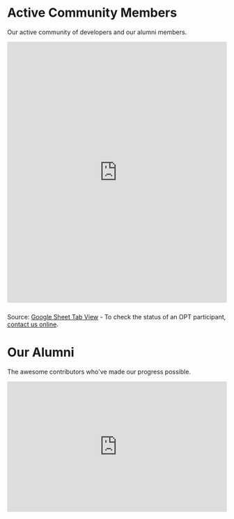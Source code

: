 # Active Community Members

Our active community of developers and our alumni members.

<iframe width="100%" height="600px" style="margin-bottom:10px" src="https://docs.google.com/spreadsheets/d/e/2PACX-1vRh5-bIR4hC1f9H3NtDCNT19hZXnqz8WRrBwTuLGnZiA5PWhFILUv2nS2FKE2TZ4dZ-RnJkZwHx1t2Y/pubhtml?gid=1054734503&single=true" frameborder="0" allow="accelerometer; autoplay; encrypted-media; gyroscope; picture-in-picture" allowfullscreen></iframe>

Source: [Google Sheet Tab View](https://docs.google.com/spreadsheets/d/e/2PACX-1vRh5-bIR4hC1f9H3NtDCNT19hZXnqz8WRrBwTuLGnZiA5PWhFILUv2nS2FKE2TZ4dZ-RnJkZwHx1t2Y/pubhtml?gid=1054734503&single=true) - To check the status of an OPT participant, [contact us online](/io/team/).
<br>
<div style="margin-bottom:20px"></div>

# Our Alumni

The awesome contributors who've made our progress possible.

<iframe width="100%" height="200px" style="height:300px;" src="https://docs.google.com/spreadsheets/d/e/2PACX-1vRh5-bIR4hC1f9H3NtDCNT19hZXnqz8WRrBwTuLGnZiA5PWhFILUv2nS2FKE2TZ4dZ-RnJkZwHx1t2Y/pubhtml?gid=1456734936&single=true" frameborder="0" allow="accelerometer; autoplay; encrypted-media; gyroscope; picture-in-picture" allowfullscreen></iframe>
